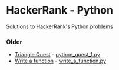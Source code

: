 # HackerRank - Python
Solutions to HackerRank's Python problems

### Older

- [Triangle Quest](https://www.hackerrank.com/challenges/python-quest-1/problem) - [python_quest_1.py](python_quest_1.py)
- [Write a function](https://www.hackerrank.com/challenges/write-a-function/problem) - [write_a_function.py](write_a_function.py)
